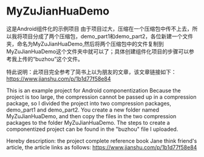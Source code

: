 # MyZuJianHuaDemo
这是Android组件化的示例项目
由于项目过大，压缩在一个压缩包中传不上去，所以我将项目分成了两个压缩包，demo_part1和demo_part2，各位新建一个文件夹，命名为MyZuJianHuaDemo,然后将两个压缩包中的文件复制到MyZuJianHuaDemo这个文件夹中就可以了；具体创建组件化项目的步骤可以参考我上传的“buzhou”这个文件。

特此说明：此项目完全参考了简书上以为朋友的文章，该文章链接如下：https://www.jianshu.com/p/1b1d77f58e84


This is an example project for Android componentization
Because the project is too large, the compression cannot be passed up in a compression package, so I divided the project into two compression packages, demo_part1 and demo_part2. You create a new folder named MyZuJianHuaDemo, and then copy the files in the two compression packages to the folder MyZuJianHuaDemo. The steps to create a componentized project can be found in the "buzhou" file I uploaded.

Hereby description: the project complete reference book Jane think friend's article, the article links as follows: https://www.jianshu.com/p/1b1d77f58e84
